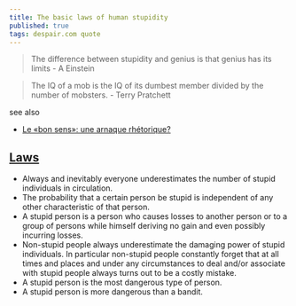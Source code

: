 ```yaml
---
title: The basic laws of human stupidity
published: true
tags: despair.com quote
---
```

> The difference between stupidity and genius is that genius has its limits - A Einstein

> The IQ of a mob is the IQ of its dumbest member divided by the number of mobsters. - Terry Pratchett

see also
- [Le «bon sens»: une arnaque rhétorique?](https://www.youtube.com/watch?v=QB3LtK2quaY)

## [Laws](http://www.zoon.cc/stupid/)
- Always and inevitably everyone underestimates the number of stupid individuals in circulation.
- The probability that a certain person be stupid is independent of any other characteristic of that person.
- A stupid person is a person who causes losses to another person or to a group of persons while himself deriving no gain and even possibly incurring losses.
- Non-stupid people always underestimate the damaging power of stupid individuals. In particular non-stupid people constantly forget that at all times and places and under any circumstances to deal and/or associate with stupid people always turns out to be a costly mistake.
- A stupid person is the most dangerous type of person.
- A stupid person is more dangerous than a bandit.
